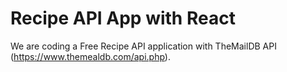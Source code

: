# Recipe API App with React

We are coding a Free Recipe API application with TheMailDB API (https://www.themealdb.com/api.php).
